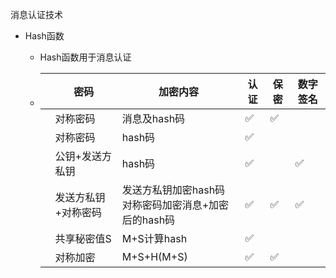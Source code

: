 消息认证技术

- Hash函数

  - Hash函数用于消息认证

  - |      | 密码                | 加密内容                                                  | 认证 | 保密 | 数字签名 |
    | ---- | ------------------- | --------------------------------------------------------- | ---- | ---- | -------- |
    |      | 对称密码            | 消息及hash码                                              | ✅    | ✅    |          |
    |      | 对称密码            | hash码                                                    | ✅    |      |          |
    |      | 公钥+发送方私钥     | hash码                                                    | ✅    |      | ✅        |
    |      | 发送方私钥+对称密码 | 发送方私钥加密hash码<br />对称密码加密消息+加密后的hash码 | ✅    | ✅    | ✅        |
    |      | 共享秘密值S         | M+S计算hash                                               | ✅    |      |          |
    |      | 对称加密            | M+S+H(M+S)                                                | ✅    | ✅    |          |